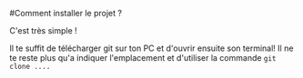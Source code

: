 #Comment installer le projet ?

C'est très simple !

Il te suffit de télécharger git sur ton PC et d'ouvrir ensuite son terminal! 
Il ne te reste plus qu'a indiquer l'emplacement et d'utiliser la commande `git clone ....`

